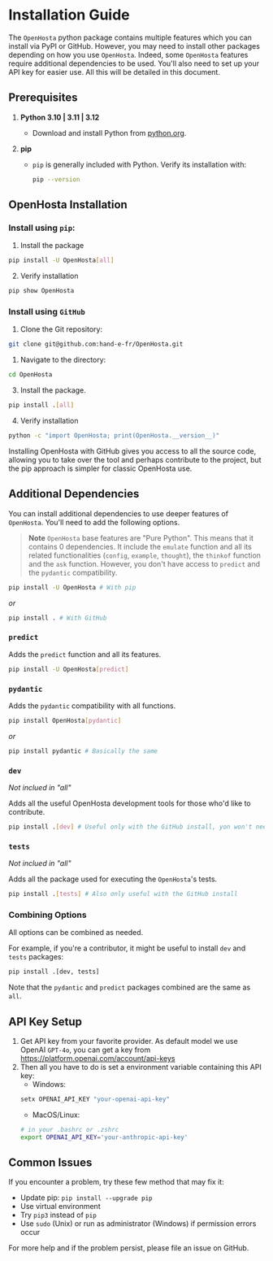 # Installation Guide

The `OpenHosta` python package contains multiple features which you can install via PyPI or GitHub. However, you may need to install other packages depending on how you use `OpenHosta`. Indeed, some `OpenHosta` features require additional dependencies to be used. You'll also need to set up your API key for easier use.
All this will be detailed in this document.

## Prerequisites

1. **Python 3.10 | 3.11 | 3.12**
   - Download and install Python from [python.org](https://www.python.org/downloads/).

2. **pip**
   - `pip` is generally included with Python. Verify its installation with:
     ```sh
     pip --version
     ```

## OpenHosta Installation

### **Install using `pip`**:
  1. Install the package
  ```sh
  pip install -U OpenHosta[all]
  ```
  2. Verify installation
  ```sh
  pip show OpenHosta
  ```
### **Install using `GitHub`**
  1. Clone the Git repository:

  ```sh
  git clone git@github.com:hand-e-fr/OpenHosta.git
  ```

  1. Navigate to the directory:

  ```sh
  cd OpenHosta
  ```

  3. Install the package.

  ```sh
  pip install .[all]
  ```

  4. Verify installation

  ```sh
  python -c "import OpenHosta; print(OpenHosta.__version__)"
  ```

Installing OpenHosta with GitHub gives you access to all the source code, allowing you to take over the tool and perhaps contribute to the project, but the pip approach is simpler for classic OpenHosta use.

## Additional Dependencies

You can install additional dependencies to use deeper features of `OpenHosta`. You'll need to add the following options.

> **Note**
> `OpenHosta` base features are "Pure Python". This means that it contains 0 dependencies. It include the `emulate` function and all its related functionalities (`config`, `example`, `thought`), the `thinkof` function and the `ask` function. 
> However, you don't have access to `predict` and the `pydantic` compatibility.
```sh
pip install -U OpenHosta # With pip
```
*or* 
```sh
pip install . # With GitHub
```

### `predict`

Adds the `predict` function and all its features.
```sh
pip install -U OpenHosta[predict]
```

### `pydantic`

Adds the `pydantic` compatibility with all functions.
```sh
pip install OpenHosta[pydantic]
```
*or*
```sh
pip install pydantic # Basically the same
```

### `dev`

*Not inclued in "all"*

Adds all the useful OpenHosta development tools for those who'd like to contribute.
```sh
pip install .[dev] # Useful only with the GitHub install, yon won't need it if you're not interested in contributing for OpenHosta 
```

### `tests`

*Not inclued in "all"*

Adds all the package used for executing the `OpenHosta`'s tests.
```sh
pip install .[tests] # Also only useful with the GitHub install
```

### Combining Options

All options can be combined as needed.

For example, if you're a contributor, it might be useful to install `dev` and `tests` packages:
```sh
pip install .[dev, tests]
```
Note that the `pydantic` and `predict` packages combined are the same as `all`.

## API Key Setup

1. Get API key from your favorite provider. As default model we use OpenAI `GPT-4o`, you can get a key from https://platform.openai.com/account/api-keys
2. Then all you have to do is set a environment variable containing this API key:
   - Windows:
    ```sh
    setx OPENAI_API_KEY "your-openai-api-key"
    ```
   - MacOS/Linux:
    ```sh
    # in your .bashrc or .zshrc
    export OPENAI_API_KEY='your-anthropic-api-key'
    ```

## Common Issues

If you encounter a problem, try these few method that may fix it:

- Update pip: ``pip install --upgrade pip``
- Use virtual environment
- Try ``pip3`` instead of ``pip``
- Use ``sudo`` (Unix) or run as administrator (Windows) if permission errors occur

For more help and if the problem persist, please file an issue on GitHub.
